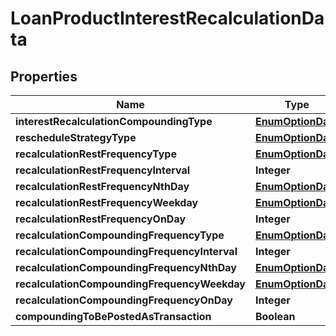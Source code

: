 # LoanProductInterestRecalculationData

## Properties
Name | Type | Description | Notes
------------ | ------------- | ------------- | -------------
**interestRecalculationCompoundingType** | [**EnumOptionData**](EnumOptionData.md) |  |  [optional]
**rescheduleStrategyType** | [**EnumOptionData**](EnumOptionData.md) |  |  [optional]
**recalculationRestFrequencyType** | [**EnumOptionData**](EnumOptionData.md) |  |  [optional]
**recalculationRestFrequencyInterval** | **Integer** |  |  [optional]
**recalculationRestFrequencyNthDay** | [**EnumOptionData**](EnumOptionData.md) |  |  [optional]
**recalculationRestFrequencyWeekday** | [**EnumOptionData**](EnumOptionData.md) |  |  [optional]
**recalculationRestFrequencyOnDay** | **Integer** |  |  [optional]
**recalculationCompoundingFrequencyType** | [**EnumOptionData**](EnumOptionData.md) |  |  [optional]
**recalculationCompoundingFrequencyInterval** | **Integer** |  |  [optional]
**recalculationCompoundingFrequencyNthDay** | [**EnumOptionData**](EnumOptionData.md) |  |  [optional]
**recalculationCompoundingFrequencyWeekday** | [**EnumOptionData**](EnumOptionData.md) |  |  [optional]
**recalculationCompoundingFrequencyOnDay** | **Integer** |  |  [optional]
**compoundingToBePostedAsTransaction** | **Boolean** |  |  [optional]
